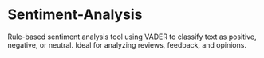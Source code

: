 # Sentiment-Analysis
Rule-based sentiment analysis tool using VADER to classify text as positive, negative, or neutral. Ideal for analyzing reviews, feedback, and opinions.
